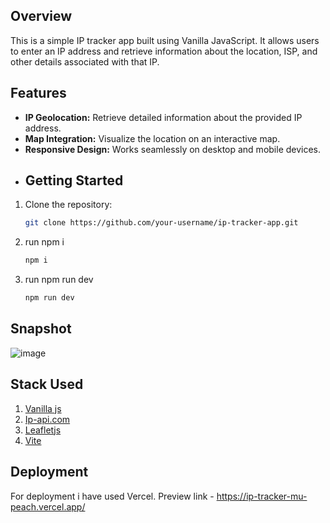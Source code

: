 ## Overview

This is a simple IP tracker app built using Vanilla JavaScript. It allows users to enter an IP address and retrieve information about the location, ISP, and other details associated with that IP.

## Features

- **IP Geolocation:** Retrieve detailed information about the provided IP address.
- **Map Integration:** Visualize the location on an interactive map.
- **Responsive Design:** Works seamlessly on desktop and mobile devices.
- ## Getting Started

1. Clone the repository:

   ```bash
   git clone https://github.com/your-username/ip-tracker-app.git
   ```

2. run npm i
   ```bash
   npm i
   ```
3. run npm run dev
   ```bash
   npm run dev
   ```

## Snapshot

![image](https://github.com/Anit2000/ip-tracker/assets/78334350/ec940c8a-addd-42e9-a471-b7092ce34dc2)

## Stack Used

1. [Vanilla js](https://developer.mozilla.org/en-US/docs/Web/JavaScript)
2. [Ip-api.com](https://ipapi.com/)
3. [Leafletjs](https://leafletjs.com/)
4. [Vite](https://vitejs.dev/)

## Deployment

For deployment i have used Vercel.
Preview link - <https://ip-tracker-mu-peach.vercel.app/>

